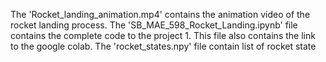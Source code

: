 The 'Rocket_landing_animation.mp4' contains the animation video of the rocket landing process.
The  'SB_MAE_598_Rocket_Landing.ipynb' file contains the complete code to the project 1. This file also contains the link to the google colab.
The 'rocket_states.npy' file contain list of rocket state
